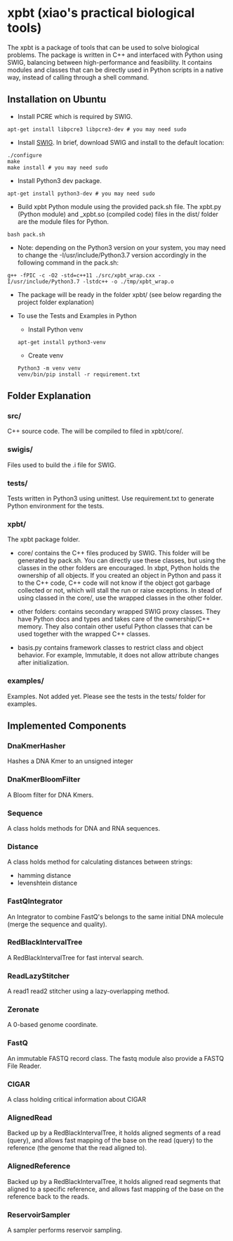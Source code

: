 # xpbt (xiao's practical biological tools)
The xpbt is a package of tools that can be used to solve biological problems. 
The package is written in C++ and interfaced with Python using SWIG, balancing between high-performance and feasibility. 
It contains modules and classes that can be directly used in Python scripts in a native way, instead of calling through 
a shell command.

## Installation on Ubuntu
- Install PCRE which is required by SWIG.
```shell script
apt-get install libpcre3 libpcre3-dev # you may need sudo
```
- Install [SWIG](http://www.swig.org/Doc3.0/Preface.html#Preface_unix_installation). In brief, download SWIG and install to the default location:
```shell script
./configure
make
make install # you may need sudo
```
- Install Python3 dev package.
```shell script
apt-get install python3-dev # you may need sudo
```
- Build xpbt Python module using the provided pack.sh file. The xpbt.py (Python module) and _xpbt.so (compiled code) files in the dist/ folder are the module files for Python.
```shell script
bash pack.sh
```
- Note: depending on the Python3 version on your system, you may need to change the -I/usr/include/Python3.7 version accordingly in the following command in the pack.sh:
```shell script
g++ -fPIC -c -O2 -std=c++11 ./src/xpbt_wrap.cxx -I/usr/include/Python3.7 -lstdc++ -o ./tmp/xpbt_wrap.o
```
- The package will be ready in the folder xpbt/ (see below regarding the project folder explanation)

- To use the Tests and Examples in Python
  - Install Python venv
  ```shell script
  apt-get install python3-venv
  ```
  - Create venv
  ```shell script
  Python3 -m venv venv
  venv/bin/pip install -r requirement.txt
  ```
  
## Folder Explanation
### src/
C++ source code. The will be compiled to filed in xpbt/core/.

### swigis/
Files used to build the .i file for SWIG.

### tests/
Tests written in Python3 using unittest. Use requirement.txt to generate Python environment for the tests.

### xpbt/
The xpbt package folder.
- core/ contains the C++ files produced by SWIG. This folder will be generated by pack.sh. You can directly use these 
classes, but using the classes in the other folders are encouraged. In xbpt, Python holds the ownership of all objects. 
If you created an object in Python and pass it to the C++ code, C++ code will not know if the object got garbage 
collected or not, which will stall the run or raise exceptions. In stead of using classed in the core/, use the 
wrapped classes in the other folder.

- other folders: contains secondary wrapped SWIG proxy classes. They have Python docs and types and takes care 
of the ownership/C++ memory. They also contain other useful Python classes that can be used together with the 
wrapped C++ classes.

- basis.py contains framework classes to restrict class and object behavior. For example, Immutable, it does not allow
 attribute changes after initialization.

### examples/
Examples. Not added yet. Please see the tests in the tests/ folder for examples. 

## Implemented Components

### DnaKmerHasher
Hashes a DNA Kmer to an unsigned integer

### DnaKmerBloomFilter
A Bloom filter for DNA Kmers.

### Sequence
A class holds methods for DNA and RNA sequences.

### Distance
A class holds method for calculating distances between strings:
- hamming distance
- levenshtein distance

### FastQIntegrator
An Integrator to combine FastQ's belongs to the same initial DNA molecule (merge the sequence and quality).

### RedBlackIntervalTree
A RedBlackIntervalTree for fast interval search.

### ReadLazyStitcher
A read1 read2 stitcher using a lazy-overlapping method.

### Zeronate
A 0-based genome coordinate.

### FastQ
An immutable FASTQ record class. The fastq module also provide a FASTQ File Reader.

### CIGAR
A class holding critical information about CIGAR

### AlignedRead
Backed up by a RedBlackIntervalTree, it holds aligned segments of a read (query), and allows fast mapping of the base 
on the read (query) to the reference (the genome that the read aligned to).

### AlignedReference
Backed up by a RedBlackIntervalTree, it holds aligned read segments that aligned to a specific reference, 
and allows fast mapping of the base on the reference back to the reads.

### ReservoirSampler
A sampler performs reservoir sampling.



